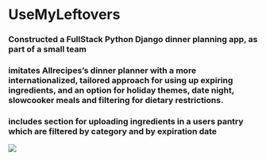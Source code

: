 # UseMyLeftovers
### Constructed a FullStack Python Django dinner planning app, as part of a small team 
### imitates Allrecipes’s dinner planner with a more internationalized, tailored approach for using up expiring ingredients, and an option for holiday themes, date night, slowcooker meals and filtering for dietary restrictions.
### includes section for uploading ingredients in a users pantry which are filtered by category and by expiration date

![](./static/img/kitchen.jpeg)

